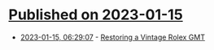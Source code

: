 # [Published on 2023-01-15](index.md)

* [2023-01-15, 06:29:07](https://news.ycombinator.com/item?id=34387220) - [Restoring a Vintage Rolex GMT](https://www.youtube.com/watch?v=la2ztR5askE)
